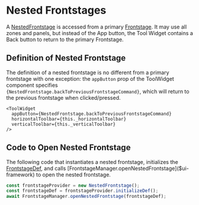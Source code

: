 # Nested Frontstages

A [NestedFrontstage]($ui-framework) is accessed from a primary [Frontstage](./Frontstages.md). It may use all zones and panels, but instead of the App button, the Tool Widget contains a Back button to return to the primary Frontstage.

## Definition of Nested Frontstage

The definition of a nested frontstage is no different from a primary frontstage with one exception:
the `appButton` prop of the ToolWidget component specifies `{NestedFrontstage.backToPreviousFrontstageCommand}`,
which will return to the previous frontstage when clicked/pressed.

```tsx
<ToolWidget
  appButton={NestedFrontstage.backToPreviousFrontstageCommand}
  horizontalToolbar={this._horizontalToolbar}
  verticalToolbar={this._verticalToolbar}
/>
```

## Code to Open Nested Frontstage

The following code that instantiates a nested frontstage, initializes the [FrontstageDef]($ui-framework), and calls [FrontstageManager.openNestedFrontstage]($ui-framework) to open the nested frontstage.

```ts
const frontstageProvider = new NestedFrontstage();
const frontstageDef = frontstageProvider.initializeDef();
await FrontstageManager.openNestedFrontstage(frontstageDef);
```
